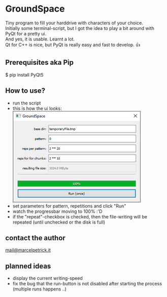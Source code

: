 # GroundSpace

Tiny program to fill your harddrive with characters of your choice.  
Initially some terminal-script, but I got the idea to play a bit around with PyQt for a pretty ui.  
And yes, it is usable. Learnt a lot.  
Qt for C++ is nice, but PyQt is really easy and fast to develop. :thumbsup:

## Prerequisites aka Pip

$ pip install PyQt5

## How to use?
* run the script
* this is how the ui looks:  
![screenshot of the current UI state](ui_currentState.png)
* set parameters for pattern, repetitions and click "Run"
* watch the progressbar moving to 100% :'D
* if the "repeat"-checkbox is checked, then the file-writing will be repeated (until unchecked or the disk is full)

## contact the author
mail@marcelpetrick.it

## planned ideas
* display the current writing-speed
* fix the bug that the run-button is not disabled after starting the process (multiple runs happens ..)
